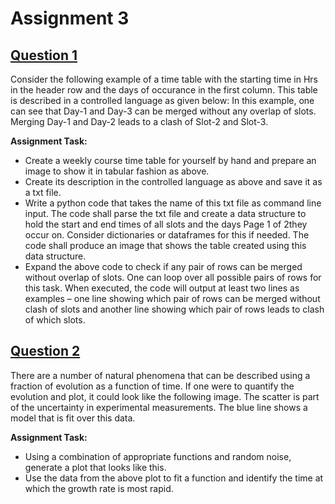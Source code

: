 # Assignment 3

## [Question 1](question_1)

Consider the following example of a time table with the starting time in Hrs in the header row and the days of occurance in the first column. This table is described in a controlled language as given below: In this example, one can see that Day-1 and Day-3 can be merged without any overlap of slots. Merging Day-1 and Day-2 leads to a clash of Slot-2 and Slot-3.

**Assignment Task:**
 * Create a weekly course time table for yourself by hand and prepare an image to show it in tabular fashion as above.
 * Create its description in the controlled language as above and save it as a txt file. 
 * Write a python code that takes the name of this txt file as command line input. The code shall parse the txt file and create a data structure to hold the start and end times of all slots and the days Page 1 of 2they occur on. Consider dictionaries or dataframes for this if needed. The code shall produce an image that shows the table created using this data structure.
 * Expand the above code to check if any pair of rows can be merged without overlap of slots. One can loop over all possible pairs of rows for this task. When executed, the code will output at least two lines as examples – one line showing which pair of rows can be merged without clash of slots and another line showing which pair of rows leads to clash of which slots.

## [Question 2](question_2)

There are a number of natural phenomena that can be described using a fraction of evolution as
a function of time. If one were to quantify the evolution and plot, it could look like the following
image. The scatter is part of the uncertainty in experimental measurements. The blue line shows a
model that is fit over this data.

**Assignment Task:**
* Using a combination of appropriate functions and random noise, generate a plot that looks like this.
* Use the data from the above plot to fit a function and identify the time at which the growth rate is most rapid.


